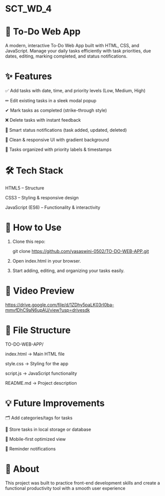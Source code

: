 # SCT_WD_4

# 📝 To-Do Web App

A modern, interactive To-Do Web App built with HTML, CSS, and JavaScript.
Manage your daily tasks efficiently with task priorities, due dates, editing, marking completed, and status notifications.

# ✨ Features

✅ Add tasks with date, time, and priority levels (Low, Medium, High)

✏ Edit existing tasks in a sleek modal popup

✔ Mark tasks as completed (strike-through style)

❌ Delete tasks with instant feedback

🔔 Smart status notifications (task added, updated, deleted)

🎨 Clean & responsive UI with gradient background

📂 Tasks organized with priority labels & timestamps

# 🛠 Tech Stack

HTML5 – Structure

CSS3 – Styling & responsive design

JavaScript (ES6) – Functionality & interactivity

# 🚀 How to Use

1. Clone this repo:

   git clone https://github.com/yasaswini-0502/TO-DO-WEB-APP.git

2. Open index.html in your browser.

3. Start adding, editing, and organizing your tasks easily.

# 🎥 Video Preview

  https://drive.google.com/file/d/1ZDhy5paLK03rI0ba-mmvfDhC9aN6upAU/view?usp=drivesdk

# 📂 File Structure

TO-DO-WEB-APP/

index.html → Main HTML file

style.css → Styling for the app

script.js → JavaScript functionality

README.md → Project description

# 💡 Future Improvements

🗂 Add categories/tags for tasks

💾 Store tasks in local storage or database

📱 Mobile-first optimized view

🔔 Reminder notifications

# 📌 About

This project was built to practice front-end development skills and create a functional productivity tool with a smooth user experience


